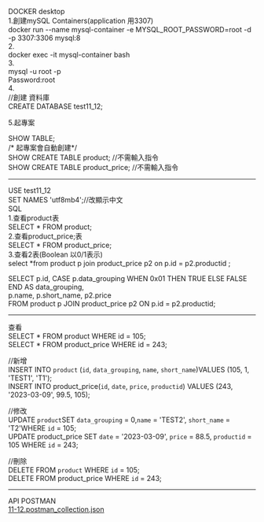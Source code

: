 DOCKER desktop  
1.創建mySQL Containers(application 用3307)  
docker run --name mysql-container -e MYSQL_ROOT_PASSWORD=root -d -p 3307:3306 mysql:8  
2.  
docker exec -it mysql-container bash  
3.  
mysql -u root -p  
Password:root  
4.  
//創建 資料庫  
CREATE DATABASE test11_12;  

5.起專案  

SHOW TABLE;  
/* 起專案會自動創建*/  
SHOW CREATE TABLE product; //不需輸入指令  
SHOW CREATE TABLE product_price; //不需輸入指令  

---------------------------------------------------------------------------------------------  
USE test11_12  
SET NAMES 'utf8mb4';//改顯示中文  
SQL  
1.查看product表  
SELECT * FROM product;  
2.查看product_price;表  
SELECT * FROM product_price;  
3.查看2表(Boolean  以0/1表示)  
select *from product p join product_price p2 on p.id = p2.productid ;  

SELECT 
    p.id,
    CASE p.data_grouping
        WHEN 0x01 THEN TRUE
        ELSE FALSE
    END AS data_grouping,  
    p.name,
    p.short_name,
    p2.price  
FROM product p
JOIN product_price p2 ON p.id = p2.productid;

---------------------------------------------------------------------------------------------

查看  
SELECT * FROM product WHERE id = 105;  
SELECT * FROM product_price WHERE id = 243;  

//新增  
INSERT INTO `product` (`id`, `data_grouping`, `name`, `short_name`)VALUES (105, 1, 'TEST1', 'T1');  
INSERT INTO product_price(`id`, `date`, `price`, `productid`) VALUES (243, '2023-03-09', 99.5, 105);  

//修改  
UPDATE `product`SET `data_grouping` = 0,`name` = 'TEST2', `short_name` = 'T2'WHERE `id` = 105;  
UPDATE product_price SET `date` = '2023-03-09', `price` = 88.5, `productid` = 105 WHERE `id` = 243;  

//刪除  
DELETE FROM `product` WHERE `id` = 105;  
DELETE FROM product_price WHERE `id` = 243;  

---------------------------------------------------------------------------------------------
API POSTMAN  
[11-12.postman_collection.json](https://github.com/user-attachments/files/17746530/11-12.postman_collection.json)












